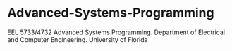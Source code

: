 # Advanced-Systems-Programming
EEL 5733/4732 Advanced Systems Programming.
Department of Electrical and Computer Engineering.
University of Florida
